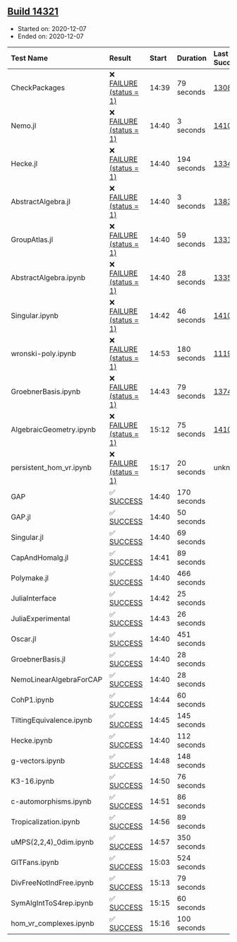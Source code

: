 ## [Build 14321](https://oscarci.mathematik.uni-kl.de/job/oscar/14321/)

* Started on: 2020-12-07
* Ended on: 2020-12-07

| Test Name    | Result | Start | Duration | Last Success | First Failure |
|:-------------|:-------|:------|:---------|:-------------|:--------------|
| CheckPackages | ❌ [FAILURE (status = 1)](https://oscarci.mathematik.uni-kl.de/job/oscar/14321/artifact/logs/build-14321/CheckPackages.log) | 14:39 | 79 seconds | [13085](https://oscarci.mathematik.uni-kl.de/job/oscar/13085/) | [13086](https://oscarci.mathematik.uni-kl.de/job/oscar/13086/) |
| Nemo.jl | ❌ [FAILURE (status = 1)](https://oscarci.mathematik.uni-kl.de/job/oscar/14321/artifact/logs/build-14321/Nemo.jl.log) | 14:40 | 3 seconds | [14101](https://oscarci.mathematik.uni-kl.de/job/oscar/14101/) | [14102](https://oscarci.mathematik.uni-kl.de/job/oscar/14102/) |
| Hecke.jl | ❌ [FAILURE (status = 1)](https://oscarci.mathematik.uni-kl.de/job/oscar/14321/artifact/logs/build-14321/Hecke.jl.log) | 14:40 | 194 seconds | [13341](https://oscarci.mathematik.uni-kl.de/job/oscar/13341/) | [13342](https://oscarci.mathematik.uni-kl.de/job/oscar/13342/) |
| AbstractAlgebra.jl | ❌ [FAILURE (status = 1)](https://oscarci.mathematik.uni-kl.de/job/oscar/14321/artifact/logs/build-14321/AbstractAlgebra.jl.log) | 14:40 | 3 seconds | [13837](https://oscarci.mathematik.uni-kl.de/job/oscar/13837/) | [13838](https://oscarci.mathematik.uni-kl.de/job/oscar/13838/) |
| GroupAtlas.jl | ❌ [FAILURE (status = 1)](https://oscarci.mathematik.uni-kl.de/job/oscar/14321/artifact/logs/build-14321/GroupAtlas.jl.log) | 14:40 | 59 seconds | [13311](https://oscarci.mathematik.uni-kl.de/job/oscar/13311/) | [13312](https://oscarci.mathematik.uni-kl.de/job/oscar/13312/) |
| AbstractAlgebra.ipynb | ❌ [FAILURE (status = 1)](https://oscarci.mathematik.uni-kl.de/job/oscar/14321/artifact/logs/build-14321/AbstractAlgebra.ipynb.log) | 14:40 | 28 seconds | [13355](https://oscarci.mathematik.uni-kl.de/job/oscar/13355/) | [13356](https://oscarci.mathematik.uni-kl.de/job/oscar/13356/) |
| Singular.ipynb | ❌ [FAILURE (status = 1)](https://oscarci.mathematik.uni-kl.de/job/oscar/14321/artifact/logs/build-14321/Singular.ipynb.log) | 14:42 | 46 seconds | [14101](https://oscarci.mathematik.uni-kl.de/job/oscar/14101/) | [14102](https://oscarci.mathematik.uni-kl.de/job/oscar/14102/) |
| wronski-poly.ipynb | ❌ [FAILURE (status = 1)](https://oscarci.mathematik.uni-kl.de/job/oscar/14321/artifact/logs/build-14321/wronski-poly.ipynb.log) | 14:53 | 180 seconds | [11192](https://oscarci.mathematik.uni-kl.de/job/oscar/11192/) | [11193](https://oscarci.mathematik.uni-kl.de/job/oscar/11193/) |
| GroebnerBasis.ipynb | ❌ [FAILURE (status = 1)](https://oscarci.mathematik.uni-kl.de/job/oscar/14321/artifact/logs/build-14321/GroebnerBasis.ipynb.log) | 14:43 | 79 seconds | [13748](https://oscarci.mathematik.uni-kl.de/job/oscar/13748/) | [13749](https://oscarci.mathematik.uni-kl.de/job/oscar/13749/) |
| AlgebraicGeometry.ipynb | ❌ [FAILURE (status = 1)](https://oscarci.mathematik.uni-kl.de/job/oscar/14321/artifact/logs/build-14321/AlgebraicGeometry.ipynb.log) | 15:12 | 75 seconds | [14101](https://oscarci.mathematik.uni-kl.de/job/oscar/14101/) | [14102](https://oscarci.mathematik.uni-kl.de/job/oscar/14102/) |
| persistent_hom_vr.ipynb | ❌ [FAILURE (status = 1)](https://oscarci.mathematik.uni-kl.de/job/oscar/14321/artifact/logs/build-14321/persistent_hom_vr.ipynb.log) | 15:17 | 20 seconds | unknown | unknown |
| GAP | ✅ [SUCCESS](https://oscarci.mathematik.uni-kl.de/job/oscar/14321/artifact/logs/build-14321/GAP.log) | 14:40 | 170 seconds |  |  |
| GAP.jl | ✅ [SUCCESS](https://oscarci.mathematik.uni-kl.de/job/oscar/14321/artifact/logs/build-14321/GAP.jl.log) | 14:40 | 50 seconds |  |  |
| Singular.jl | ✅ [SUCCESS](https://oscarci.mathematik.uni-kl.de/job/oscar/14321/artifact/logs/build-14321/Singular.jl.log) | 14:40 | 69 seconds |  |  |
| CapAndHomalg.jl | ✅ [SUCCESS](https://oscarci.mathematik.uni-kl.de/job/oscar/14321/artifact/logs/build-14321/CapAndHomalg.jl.log) | 14:41 | 89 seconds |  |  |
| Polymake.jl | ✅ [SUCCESS](https://oscarci.mathematik.uni-kl.de/job/oscar/14321/artifact/logs/build-14321/Polymake.jl.log) | 14:40 | 466 seconds |  |  |
| JuliaInterface | ✅ [SUCCESS](https://oscarci.mathematik.uni-kl.de/job/oscar/14321/artifact/logs/build-14321/JuliaInterface.log) | 14:42 | 25 seconds |  |  |
| JuliaExperimental | ✅ [SUCCESS](https://oscarci.mathematik.uni-kl.de/job/oscar/14321/artifact/logs/build-14321/JuliaExperimental.log) | 14:43 | 26 seconds |  |  |
| Oscar.jl | ✅ [SUCCESS](https://oscarci.mathematik.uni-kl.de/job/oscar/14321/artifact/logs/build-14321/Oscar.jl.log) | 14:40 | 451 seconds |  |  |
| GroebnerBasis.jl | ✅ [SUCCESS](https://oscarci.mathematik.uni-kl.de/job/oscar/14321/artifact/logs/build-14321/GroebnerBasis.jl.log) | 14:40 | 28 seconds |  |  |
| NemoLinearAlgebraForCAP | ✅ [SUCCESS](https://oscarci.mathematik.uni-kl.de/job/oscar/14321/artifact/logs/build-14321/NemoLinearAlgebraForCAP.log) | 14:40 | 28 seconds |  |  |
| CohP1.ipynb | ✅ [SUCCESS](https://oscarci.mathematik.uni-kl.de/job/oscar/14321/artifact/logs/build-14321/CohP1.ipynb.log) | 14:44 | 60 seconds |  |  |
| TiltingEquivalence.ipynb | ✅ [SUCCESS](https://oscarci.mathematik.uni-kl.de/job/oscar/14321/artifact/logs/build-14321/TiltingEquivalence.ipynb.log) | 14:45 | 145 seconds |  |  |
| Hecke.ipynb | ✅ [SUCCESS](https://oscarci.mathematik.uni-kl.de/job/oscar/14321/artifact/logs/build-14321/Hecke.ipynb.log) | 14:40 | 112 seconds |  |  |
| g-vectors.ipynb | ✅ [SUCCESS](https://oscarci.mathematik.uni-kl.de/job/oscar/14321/artifact/logs/build-14321/g-vectors.ipynb.log) | 14:48 | 148 seconds |  |  |
| K3-16.ipynb | ✅ [SUCCESS](https://oscarci.mathematik.uni-kl.de/job/oscar/14321/artifact/logs/build-14321/K3-16.ipynb.log) | 14:50 | 76 seconds |  |  |
| c-automorphisms.ipynb | ✅ [SUCCESS](https://oscarci.mathematik.uni-kl.de/job/oscar/14321/artifact/logs/build-14321/c-automorphisms.ipynb.log) | 14:51 | 86 seconds |  |  |
| Tropicalization.ipynb | ✅ [SUCCESS](https://oscarci.mathematik.uni-kl.de/job/oscar/14321/artifact/logs/build-14321/Tropicalization.ipynb.log) | 14:56 | 89 seconds |  |  |
| uMPS(2,2,4)_0dim.ipynb | ✅ [SUCCESS](https://oscarci.mathematik.uni-kl.de/job/oscar/14321/artifact/logs/build-14321/uMPS-2-2-4-_0dim.ipynb.log) | 14:57 | 350 seconds |  |  |
| GITFans.ipynb | ✅ [SUCCESS](https://oscarci.mathematik.uni-kl.de/job/oscar/14321/artifact/logs/build-14321/GITFans.ipynb.log) | 15:03 | 524 seconds |  |  |
| DivFreeNotIndFree.ipynb | ✅ [SUCCESS](https://oscarci.mathematik.uni-kl.de/job/oscar/14321/artifact/logs/build-14321/DivFreeNotIndFree.ipynb.log) | 15:13 | 79 seconds |  |  |
| SymAlgIntToS4rep.ipynb | ✅ [SUCCESS](https://oscarci.mathematik.uni-kl.de/job/oscar/14321/artifact/logs/build-14321/SymAlgIntToS4rep.ipynb.log) | 15:15 | 60 seconds |  |  |
| hom_vr_complexes.ipynb | ✅ [SUCCESS](https://oscarci.mathematik.uni-kl.de/job/oscar/14321/artifact/logs/build-14321/hom_vr_complexes.ipynb.log) | 15:16 | 100 seconds |  |  |
